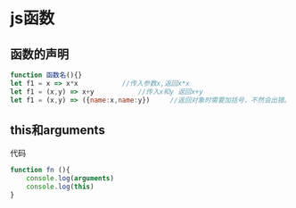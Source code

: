 # js函数

## 函数的声明

```js
function 函数名(){}
let f1 = x => x*x			//传入参数x,返回x*x
let f1 = (x,y) => x+y    		//传入x和y 返回x+y
let f1 = (x,y) => ({name:x,name:y})		//返回对象时需要加括号，不然会出错。

```

## this和arguments

代码

```js
function fn (){
    console.log(arguments)
    console.log(this)  
}
```





